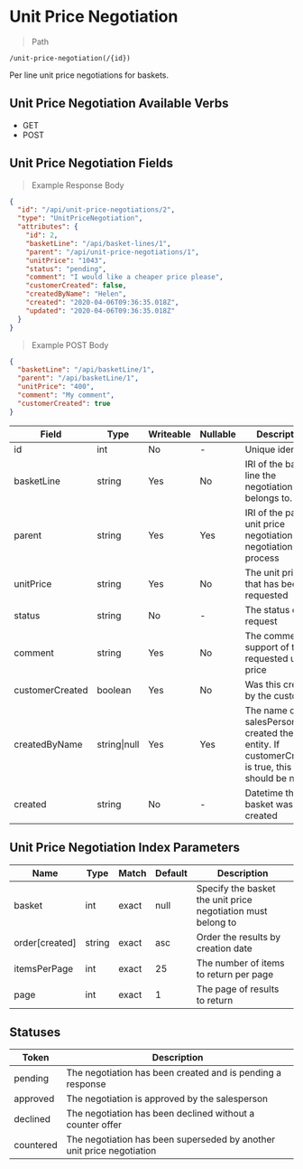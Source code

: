 # Unit Price Negotiation

> Path

```
/unit-price-negotiation(/{id})
```

Per line unit price negotiations for baskets.

## Unit Price Negotiation Available Verbs

* GET
* POST

## Unit Price Negotiation Fields

> Example Response Body

```json
{
  "id": "/api/unit-price-negotiations/2",
  "type": "UnitPriceNegotiation",
  "attributes": {
    "id": 2,
    "basketLine": "/api/basket-lines/1",
    "parent": "/api/unit-price-negotiations/1",
    "unitPrice": "1043",
    "status": "pending",
    "comment": "I would like a cheaper price please",
    "customerCreated": false,
    "createdByName": "Helen",
    "created": "2020-04-06T09:36:35.018Z",
    "updated": "2020-04-06T09:36:35.018Z"
  }
}
```

> Example POST Body

```json
{
  "basketLine": "/api/basketLine/1",
  "parent": "/api/basketLine/1",
  "unitPrice": "400",
  "comment": "My comment",
  "customerCreated": true
}
```

Field | Type | Writeable | Nullable | Description
----- | ---- | --------- | -------- | -----------
id | int | No | - | Unique identifier
basketLine | string | Yes | No | IRI of the basket line the negotiation belongs to.
parent | string | Yes | Yes | IRI of the parent unit price negotiation in the negotiation process
unitPrice | string | Yes | No | The unit price that has been requested
status | string | No | - | The status of the request
comment | string | Yes | No | The comment in support of the requested unit price
customerCreated | boolean | Yes | No | Was this created by the customer?
createdByName | string&#124;null | Yes | Yes | The name of the salesPerson that created the entity. If customerCreated is true, this should be null 
created | string | No | - | Datetime that the basket was created 

## Unit Price Negotiation Index Parameters

Name | Type | Match | Default | Description
---- | ---- | ----- | ------- | -----------
basket | int | exact | null | Specify the basket the unit price negotiation must belong to
order\[created] | string | exact | asc | Order the results by creation date
itemsPerPage | int | exact | 25 | The number of items to return per page
page | int | exact | 1 | The page of results to return

## Statuses

Token | Description
----- | -----------
pending | The negotiation has been created and is pending a response
approved | The negotiation is approved by the salesperson
declined | The negotiation has been declined without a counter offer
countered | The negotiation has been superseded by another unit price negotiation
